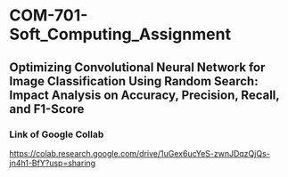 # COM-701-Soft_Computing_Assignment
## Optimizing Convolutional Neural Network for Image Classification Using Random Search: Impact Analysis on Accuracy, Precision, Recall, and F1-Score

### Link of Google Collab
https://colab.research.google.com/drive/1uGex6ucYeS-zwnJDqzQjQs-jn4h1-BfY?usp=sharing




